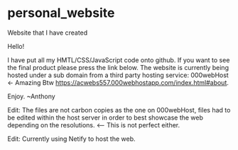 # personal_website
Website that I have created

Hello!

I have put all my HMTL/CSS/JavaScript code onto github. If you want to see the final product please press the link below.
The website is currently being hosted under a sub domain from a third party hosting service: 000webHost <- Amazing Btw
https://acwebs557.000webhostapp.com/index.html#about.

Enjoy.
~Anthony

Edit: The files are not carbon copies as the one on 000webHost, files had to be edited within the host server 
in order to best showcase the web depending on the resolutions. <-- This is not perfect either.

Edit: Currently using Netify to host the web.

